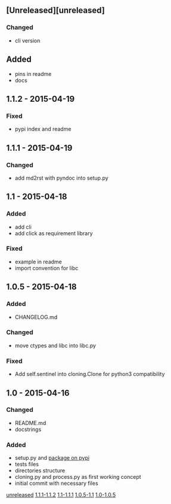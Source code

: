 ## [Unreleased][unreleased]
### Changed
- cli version

## Added
- pins in readme
- docs

## 1.1.2 - 2015-04-19
### Fixed
- pypi index and readme

## 1.1.1 - 2015-04-19
### Changed
- add md2rst with pyndoc into setup.py

## 1.1 - 2015-04-18
### Added
- add cli
- add click as requirement library

### Fixed
- example in readme
- import convention for libc

## 1.0.5 - 2015-04-18
### Added
- CHANGELOG.md

### Changed
- move ctypes and libc into libc.py

### Fixed
- Add self.sentinel into cloning.Clone for python3 compatibility

## 1.0 - 2015-04-16
### Changed
- README.md
- docstrings

### Added
- setup.py and [package on pypi](https://pypi.python.org/pypi?name=pyspaces&version=1.0&:action=display)
- tests files
- directories structure
- cloning.py and process.py as first working concept
- initial commit with necessary files

[unreleased](https://github.com/Friz-zy/pyspaces/compare/v1.1.2...HEAD)
[1.1.1-1.1.2](https://github.com/Friz-zy/pyspaces/compare/v1.1.1...v1.1.2)
[1.1-1.1.1](https://github.com/Friz-zy/pyspaces/compare/v1.1...v1.1.1)
[1.0.5-1.1](https://github.com/Friz-zy/pyspaces/compare/v1.0.5...v1.1)
[1.0-1.0.5](https://github.com/Friz-zy/pyspaces/compare/v1.0...v1.0.5)
